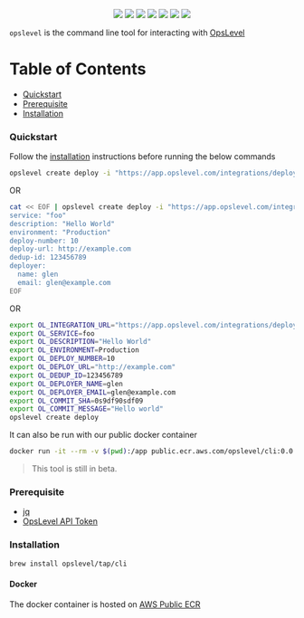 <p align="center">
    <a href="https://github.com/OpsLevel/cli/blob/main/LICENSE" alt="License">
        <img src="https://img.shields.io/github/license/OpsLevel/cli.svg" /></a>
    <a href="http://golang.org" alt="Made With Go">
        <img src="https://img.shields.io/github/go-mod/go-version/OpsLevel/cli?filename=src%2Fgo.mod" /></a>
    <a href="https://GitHub.com/OpsLevel/cli/releases/" alt="Release">
        <img src="https://img.shields.io/github/v/release/OpsLevel/cli" /></a>  
    <a href="https://GitHub.com/OpsLevel/cli/issues/" alt="Issues">
        <img src="https://img.shields.io/github/issues/OpsLevel/cli.svg" /></a>  
    <a href="https://github.com/OpsLevel/cli/graphs/contributors" alt="Contributors">
        <img src="https://img.shields.io/github/contributors/OpsLevel/cli" /></a>
    <a href="https://github.com/OpsLevel/cli/pulse" alt="Activity">
        <img src="https://img.shields.io/github/commit-activity/m/OpsLevel/cli" /></a>
    <a href="https://dependabot.com/" alt="Dependabot">
        <img src="https://badgen.net/badge/Dependabot/enabled/green?icon=dependabot" /></a>
</p>

`opslevel` is the command line tool for interacting with [OpsLevel](https://www.opslevel.com/)

Table of Contents
=================

   * [Quickstart](#quickstart)
   * [Prerequisite](#prerequisite)
   * [Installation](#installation)

### Quickstart

Follow the [installation](#installation) instructions before running the below commands

```bash
opslevel create deploy -i "https://app.opslevel.com/integrations/deploy/XXX" -s "foo"
```
OR
```bash
cat << EOF | opslevel create deploy -i "https://app.opslevel.com/integrations/deploy/XXX" -f -
service: "foo"
description: "Hello World"
environment: "Production"
deploy-number: 10
deploy-url: http://example.com
dedup-id: 123456789
deployer:
  name: glen
  email: glen@example.com
EOF
```
OR
```bash
export OL_INTEGRATION_URL="https://app.opslevel.com/integrations/deploy/XXX"
export OL_SERVICE=foo
export OL_DESCRIPTION="Hello World"
export OL_ENVIRONMENT=Production
export OL_DEPLOY_NUMBER=10
export OL_DEPLOY_URL="http://example.com"
export OL_DEDUP_ID=123456789
export OL_DEPLOYER_NAME=glen
export OL_DEPLOYER_EMAIL=glen@example.com
export OL_COMMIT_SHA=0s9df90sdf09
export OL_COMMIT_MESSAGE="Hello world"
opslevel create deploy
```

It can also be run with our public docker container

```bash
docker run -it --rm -v $(pwd):/app public.ecr.aws.com/opslevel/cli:0.0.1 create deploy -s "foo"
```

<!---
TODO: Add CLI Demo Gif
-->

<blockquote>This tool is still in beta.</blockquote>

### Prerequisite

- [jq](https://stedolan.github.io/jq/download/)
- [OpsLevel API Token](https://app.opslevel.com/api_tokens)

### Installation

```sh
brew install opslevel/tap/cli
```

#### Docker

The docker container is hosted on [AWS Public ECR](https://gallery.ecr.aws/opslevel/cli)
